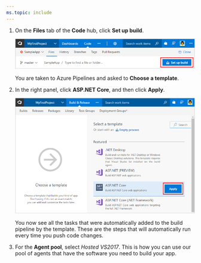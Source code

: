 ```yaml
---
ms.topic: include
---
```


1. On the **Files** tab of the **Code** hub, click **Set up build**.

   ![Screenshot showing button to set up build for a repository](media/set-up-first-build-from-code-hub.png)

   You are taken to Azure Pipelines and asked to **Choose a template**.

2. In the right panel, click **ASP.NET Core**, and then click **Apply**.

   ![Screenshot showing dotnet core template](../aspnet/_shared/media/apply-aspnet-core-build-template.png)

   You now see all the tasks that were automatically added to the build pipeline by the template. These are the steps that will automatically run every time you push code changes.

3. For the **Agent pool**, select _Hosted VS2017_. This is how you can use our pool of agents that have the software you need to build your app.

